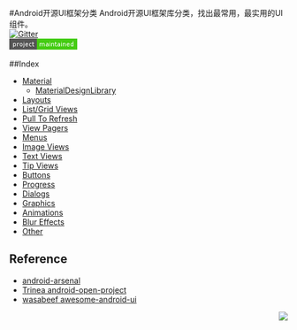 #Android开源UI框架分类
Android开源UI框架库分类，找出最常用，最实用的UI组件。  
[![Gitter](https://badges.gitter.im/Join%20Chat.svg)](https://gitter.im/yeungeek/awesome-android-libraries?utm_source=badge&utm_medium=badge&utm_campaign=pr-badge)  
![Project status](art/awesome-android-ui.png)

##Index
* [Material](pages/material.md)
  * [MaterialDesignLibrary](pages/material.md#materialdesignlibrary)
* [Layouts](pages/layouts.md)
* [List/Grid Views](pages/list-grid_views.md)
* [Pull To Refresh](pages/pull_to_refresh.md)
* [View Pagers](pages/view_pagers.md)
* [Menus](pages/view_pagers.md)
* [Image Views](pages/image_views.md)
* [Text Views](pages/text_views.md)
* [Tip Views](pages/tip_views.md)
* [Buttons](pages/buttons.md)
* [Progress](pages/progress.md)
* [Dialogs](pages/dialogs.md)
* [Graphics](pages/graphics.md)
* [Animations](pages/animations.md)
* [Blur Effects](pages/blur_effects.md)
* [Other](pages/other.md)

## Reference
*  [android-arsenal](https://android-arsenal.com/)
*  [Trinea android-open-project](https://github.com/Trinea/android-open-project)
*  [wasabeef awesome-android-ui](https://github.com/wasabeef/awesome-android-ui)

<a href="#index" title="返回目录" style="width:100%"><img src="https://raw.githubusercontent.com/yeungeek/awesome-android-libraries/master/art/ic_arrow.png" align="right"/></a>
